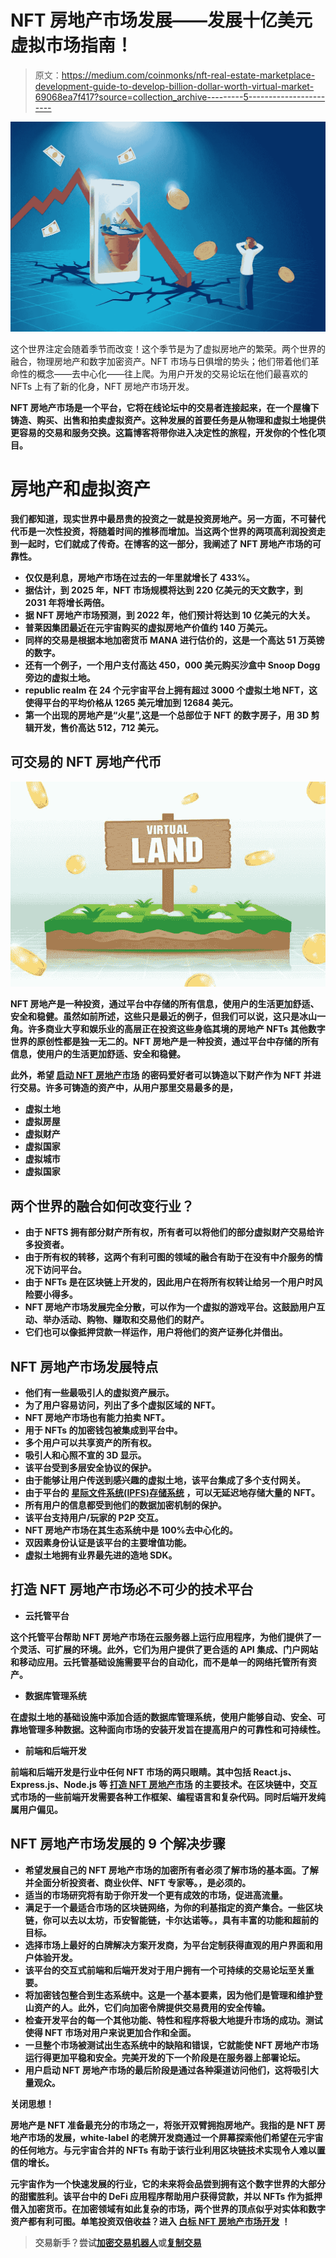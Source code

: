 # NFT 房地产市场发展——发展十亿美元虚拟市场指南！

> 原文：<https://medium.com/coinmonks/nft-real-estate-marketplace-development-guide-to-develop-billion-dollar-worth-virtual-market-69068ea7f417?source=collection_archive---------5----------------------->

![](img/8e9c018d596003d8cc4a6f78ea214b94.png)

这个世界注定会随着季节而改变！这个季节是为了虚拟房地产的繁荣。两个世界的融合，物理房地产和数字加密资产。NFT 市场与日俱增的势头；他们带着他们革命性的概念——去中心化——往上爬。为用户开发的交易论坛在他们最喜欢的 NFTs 上有了新的化身，NFT 房地产市场开发。

[](https://www.binance.com/en/blog/nft/what-is-nft-real-estate-and-how-is-it-changing-the-real-estate-industry-2253735085697354496)**NFT 房地产市场是一个平台，它将在线论坛中的交易者连接起来，在一个屋檐下铸造、购买、出售和拍卖虚拟资产。这种发展的首要任务是从物理和虚拟土地提供更容易的交易和服务交换。这篇博客将带你进入决定性的旅程，开发你的个性化项目。**

# ****房地产和虚拟资产****

**我们都知道，现实世界中最昂贵的投资之一就是投资房地产。另一方面，不可替代代币是一次性投资，将随着时间的推移而增加。当这两个世界的两项高利润投资走到一起时，它们就成了传奇。在博客的这一部分，我阐述了 NFT 房地产市场的可靠性。**

*   **仅仅是利息，房地产市场在过去的一年里就增长了 433%。**
*   **据估计，到 2025 年，NFT 市场规模将达到 220 亿美元[](https://www.forbes.com/sites/forbesbizcouncil/2021/10/25/nft-in-the-real-estate-industry-short-term-trend-or-an-investment-in-the-future/)**的天文数字，到 2031 年将增长两倍。****
*   ****据 NFT 房地产市场预测，到 2022 年，他们预计将达到 10 亿美元的大关。****
*   ****普莱因集团最近在元宇宙购买的虚拟房地产价值约 140 万美元。****
*   ****同样的交易是根据本地加密货币 MANA 进行估价的，这是一个高达 51 万英镑的数字。****
*   ****还有一个例子，一个用户支付高达 450，000 美元购买沙盒中 Snoop Dogg 旁边的虚拟土地。****
*   ****republic realm 在 24 个元宇宙平台上拥有超过 3000 个虚拟土地 NFT，这使得平台的平均价格从 1265 美元增加到 12684 美元。****
*   ****第一个出现的房地产是“火星”,这是一个总部位于 NFT 的数字房子，用 3D 剪辑开发，售价高达 512，712 美元。****

## ******可交易的 NFT 房地产代币******

****![](img/dc8f13f04867682d97f5335d1354e7a8.png)****

****NFT 房地产是一种投资，通过平台中存储的所有信息，使用户的生活更加舒适、安全和稳健。虽然如前所述，这些只是最近的例子，但我们可以说，这只是冰山一角。许多商业大亨和娱乐业的高层正在投资这些身临其境的房地产 NFTs 其他数字世界的原创性都是独一无二的。NFT 房地产是一种投资，通过平台中存储的所有信息，使用户的生活更加舒适、安全和稳健。****

****此外，希望 [**启动 NFT 房地产市场**](https://www.appdupe.com/nft-marketplace-development) 的密码爱好者可以铸造以下财产作为 NFT 并进行交易。许多可铸造的资产中，从用户那里交易最多的是，****

*   ****虚拟土地****
*   ****虚拟房屋****
*   ****虚拟财产****
*   ****虚拟国家****
*   ****虚拟城市****
*   ****虚拟国家****

## ******两个世界的融合如何改变行业？******

*   ****由于 NFTS 拥有部分财产所有权，所有者可以将他们的部分虚拟财产交易给许多投资者。****
*   ****由于所有权的转移，这两个有利可图的领域的融合有助于在没有中介服务的情况下访问平台。****
*   ****由于 NFTs 是在区块链上开发的，因此用户在将所有权转让给另一个用户时风险要小得多。****
*   ****NFT 房地产市场发展完全分散，可以作为一个虚拟的游戏平台。这鼓励用户互动、举办活动、购物、赚取和交易他们的财产。****
*   ****它们也可以像抵押贷款一样运作，用户将他们的资产证券化并借出。****

## ******NFT 房地产市场发展特点******

*   ****他们有一些最吸引人的虚拟资产展示。****
*   ****为了用户容易访问，列出了多个虚拟区域的 NFT。****
*   ****NFT 房地产市场也有能力拍卖 NFT。****
*   ****用于 NFTs 的加密钱包被集成到平台中。****
*   ****多个用户可以共享资产的所有权。****
*   ****吸引人和心照不宣的 3D 显示。****
*   ****该平台受到多层安全协议的保护。****
*   ****由于能够让用户传送到感兴趣的虚拟土地，该平台集成了多个支付网关。****
*   ****由于平台的 [**星际文件系统(IPFS)存储系统**](https://en.wikipedia.org/wiki/InterPlanetary_File_System) ，可以无延迟地存储大量的 NFT。****
*   ****所有用户的信息都受到他们的数据加密机制的保护。****
*   ****该平台支持用户/玩家的 P2P 交互。****
*   ****NFT 房地产市场在其生态系统中是 100%去中心化的。****
*   ****双因素身份认证是该平台的主要增值功能。****
*   ****虚拟土地拥有业界最先进的造地 SDK。****

## ******打造 NFT 房地产市场必不可少的技术平台******

*   ******云托管平台******

****这个托管平台帮助 NFT 房地产市场在云服务器上运行应用程序，为他们提供了一个灵活、可扩展的环境。此外，它们为用户提供了更合适的 API 集成、门户网站和移动应用。云托管基础设施需要平台的自动化，而不是单一的网络托管所有资产。****

*   ******数据库管理系统******

****在虚拟土地的基础设施中添加合适的数据库管理系统，使用户能够自动、安全、可靠地管理多种数据。这种面向市场的安装开发旨在提高用户的可靠性和可持续性。****

*   ******前端和后端开发******

****前端和后端开发是行业中任何 NFT 市场的两只眼睛。其中包括 React.js、Express.js、Node.js 等 [**打造 NFT 房地产市场**](https://www.appdupe.com/nft-marketplace-development) 的主要技术。在区块链中，交互式市场的一些前端开发需要各种工作框架、编程语言和复杂代码。同时后端开发纯属用户偏见。****

## ******NFT 房地产市场发展的 9 个解决步骤******

*   ****希望发展自己的 NFT 房地产市场的加密所有者必须了解市场的基本面。了解并全面分析投资者、商业伙伴、NFT 专家等。，是必须的。****
*   ****适当的市场研究将有助于你开发一个更有成效的市场，促进高流量。****
*   ****满足于一个最适合市场的区块链网络，为你的利基指定的资产集合。一些区块链，你可以去以太坊，币安智能链，卡尔达诺等。，具有丰富的功能和超前的目标。****
*   ****选择市场上最好的白牌解决方案开发商，为平台定制获得直观的用户界面和用户体验开发。****
*   ****该平台的交互式前端和后端开发对于用户拥有一个可持续的交易论坛至关重要。****
*   ****将加密钱包整合到生态系统中。这是一个基本要素，因为他们是管理和维护登山资产的人。此外，它们向加密令牌提供交易费用的安全传输。****
*   ****检查开发平台的每一个其他功能、特性和程序将极大地提升市场的成功。测试使得 NFT 市场对用户来说更加合作和全面。****
*   ****一旦整个市场被测试出生态系统中的缺陷和错误，它就能使 NFT 房地产市场运行得更加平稳和安全。完美开发的下一个阶段是在服务器上部署论坛。****
*   ****用户启动 NFT 房地产市场的最后阶段是通过各种渠道访问他们，这将吸引大量观众。****

******关闭思想！******

****房地产是 NFT 准备最充分的市场之一，将张开双臂拥抱房地产。我指的是 NFT 房地产市场的发展，white-label 的老牌开发商通过一个屏幕探索他们希望在元宇宙的任何地方。与元宇宙合并的 NFTs 有助于该行业利用区块链技术实现令人难以置信的增长。****

****元宇宙作为一个快速发展的行业，它的未来将会品尝到拥有这个数字世界的大部分的甜蜜胜利。该平台中的 DeFi 应用程序帮助用户获得贷款，并以 NFTs 作为抵押借入加密货币。在加密领域有如此复杂的市场，两个世界的顶点似乎对实体和数字资产都有利可图。单笔投资双倍收益？进入 [**白标 NFT 房地产市场开发**](https://www.appdupe.com/nft-marketplace-development) ！****

> ****交易新手？尝试[加密交易机器人](/coinmonks/crypto-trading-bot-c2ffce8acb2a)或[复制交易](/coinmonks/top-10-crypto-copy-trading-platforms-for-beginners-d0c37c7d698c)****